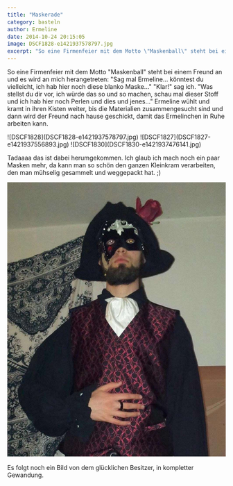 ```yaml
---
title: "Maskerade"
category: basteln
author: Ermeline
date: 2014-10-24 20:15:05
image: DSCF1828-e1421937578797.jpg
excerpt: "So eine Firmenfeier mit dem Motto \"Maskenball\" steht bei einem Freund an und es wird an mich herangetreten: \"Sag mal Ermeline... könntest du vielleicht, ich hab hier noch diese blanko Maske...\""
---
```


So eine Firmenfeier mit dem Motto "Maskenball" steht bei einem Freund an und es wird an mich herangetreten: "Sag mal Ermeline... könntest du vielleicht, ich hab hier noch diese blanko Maske..." "Klar!" sag ich. "Was stellst du dir vor, ich würde das so und so machen, schau mal dieser Stoff und ich hab hier noch Perlen und dies und jenes..." Ermeline wühlt und kramt in ihren Kisten weiter, bis die Materialien zusammengesucht sind und dann wird der Freund nach hause geschickt, damit das Ermelinchen in Ruhe arbeiten kann.


<div class="slideshow_portrait">
![DSCF1828](DSCF1828-e1421937578797.jpg)
![DSCF1827](DSCF1827-e1421937556893.jpg)
![DSCF1830](DSCF1830-e1421937476141.jpg)
</div>

Tadaaaa das ist dabei herumgekommen. Ich glaub ich mach noch ein paar Masken mehr, da kann man so schön den ganzen Kleinkram verarbeiten, den man mühselig gesammelt und weggepackt hat. ;)

![10726213\_792508664121975\_934117450\_n](10726213_792508664121975_934117450_n.jpg)

Es folgt noch ein Bild von dem glücklichen Besitzer, in kompletter Gewandung.

 
